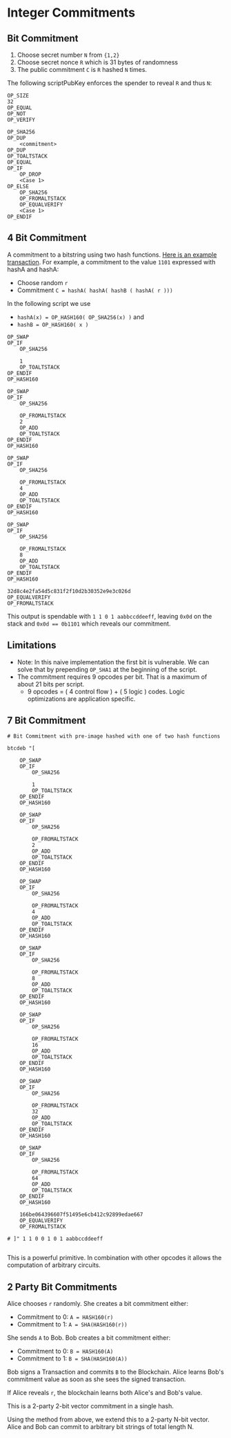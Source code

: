 # Integer Commitments

## Bit Commitment

1. Choose secret number `N` from `{1,2}`
2. Choose secret nonce `R` which is 31 bytes of randomness 
3. The public commitment `C` is `R` hashed `N` times.

The following scriptPubKey enforces the spender to reveal `R` and thus `N`:
```
OP_SIZE
32
OP_EQUAL
OP_NOT
OP_VERIFY

OP_SHA256 
OP_DUP 
	<commitment>
OP_DUP
OP_TOALTSTACK
OP_EQUAL
OP_IF
	OP_DROP
	<Case 1>
OP_ELSE
	OP_SHA256
	OP_FROMALTSTACK
	OP_EQUALVERIFY
	<Case 1>
OP_ENDIF

```

## 4 Bit Commitment

A commitment to a bitstring using two hash functions. [Here is an example transaction](https://blockstream.info/tx/1ac287e1c6d2121d1efdd79e13055787226b95b3e3647c2b04c825693abbf5a5?expand).
For example, a commitment to the value `1101` expressed with hashA and hashA:
- Choose random `r`
- Commitment `C = hashA( hashA( hashB ( hashA( r )))`

In the following script we use
- `hashA(x) = OP_HASH160( OP_SHA256(x) )` and 
- `hashB = OP_HASH160( x )`

```
OP_SWAP
OP_IF
	OP_SHA256

	1
	OP_TOALTSTACK
OP_ENDIF
OP_HASH160

OP_SWAP
OP_IF
	OP_SHA256

	OP_FROMALTSTACK
	2
	OP_ADD
	OP_TOALTSTACK
OP_ENDIF
OP_HASH160

OP_SWAP
OP_IF
	OP_SHA256 

	OP_FROMALTSTACK
	4
	OP_ADD
	OP_TOALTSTACK
OP_ENDIF
OP_HASH160

OP_SWAP
OP_IF
	OP_SHA256

	OP_FROMALTSTACK
	8
	OP_ADD
	OP_TOALTSTACK 
OP_ENDIF
OP_HASH160

32d8c4e2fa54d5c831f2f10d2b30352e9e3c026d
OP_EQUALVERIFY
OP_FROMALTSTACK
```

This output is spendable with `1 1 0 1 aabbccddeeff`, leaving `0x0d` on the stack and `0x0d == 0b1101` which reveals our commitment.


## Limitations
- Note: In this naive implementation the first bit is vulnerable. We can solve that by prepending `OP_SHA1` at the beginning of the script.
- The commitment requires 9 opcodes per bit. That is a maximum of about 21 bits per script.
	- 9 opcodes = ( 4 control flow ) + ( 5 logic ) codes. Logic optimizations are application specific.

## 7 Bit Commitment 
```
# Bit Commitment with pre-image hashed with one of two hash functions

btcdeb "[

	OP_SWAP
	OP_IF
		OP_SHA256

		1
		OP_TOALTSTACK
	OP_ENDIF
	OP_HASH160

	OP_SWAP
	OP_IF
		OP_SHA256

		OP_FROMALTSTACK
		2
		OP_ADD
		OP_TOALTSTACK
	OP_ENDIF
	OP_HASH160

	OP_SWAP
	OP_IF
		OP_SHA256 

		OP_FROMALTSTACK
		4
		OP_ADD
		OP_TOALTSTACK
	OP_ENDIF
	OP_HASH160

	OP_SWAP
	OP_IF
		OP_SHA256

		OP_FROMALTSTACK
		8
		OP_ADD
		OP_TOALTSTACK 
	OP_ENDIF
	OP_HASH160

	OP_SWAP
	OP_IF
		OP_SHA256

		OP_FROMALTSTACK
		16
		OP_ADD
		OP_TOALTSTACK 
	OP_ENDIF
	OP_HASH160

	OP_SWAP
	OP_IF
		OP_SHA256

		OP_FROMALTSTACK
		32
		OP_ADD
		OP_TOALTSTACK 
	OP_ENDIF
	OP_HASH160

	OP_SWAP
	OP_IF
		OP_SHA256

		OP_FROMALTSTACK
		64
		OP_ADD
		OP_TOALTSTACK 
	OP_ENDIF
	OP_HASH160

	166be064396607f51495e6cb412c92899edae667
	OP_EQUALVERIFY
	OP_FROMALTSTACK

# ]" 1 1 0 0 1 0 1 aabbccddeeff 


```


This is a powerful primitive. In combination with other opcodes it allows the computation of arbitrary circuits.


## 2 Party Bit Commitments 

Alice chooses `r` randomly. She creates a bit commitment either:
- Commitment to 0: `A = HASH160(r)`
- Commitment to 1: `A = SHA(HASH160(r))`

She sends `A` to Bob.
Bob creates a bit commitment either:
- Commitment to 0: `B = HASH160(A)`
- Commitment to 1: `B = SHA(HASH160(A))`

Bob signs a Transaction and commits `B` to the Blockchain.
Alice learns Bob's commitment value as soon as she sees the signed transaction.

If Alice reveals `r`, the blockchain learns both Alice's and Bob's value. 

This is a 2-party 2-bit vector commitment in a single hash.

Using the method from above, we extend this to a 2-party N-bit vector. Alice and Bob can commit to arbitrary bit strings of total length N.


